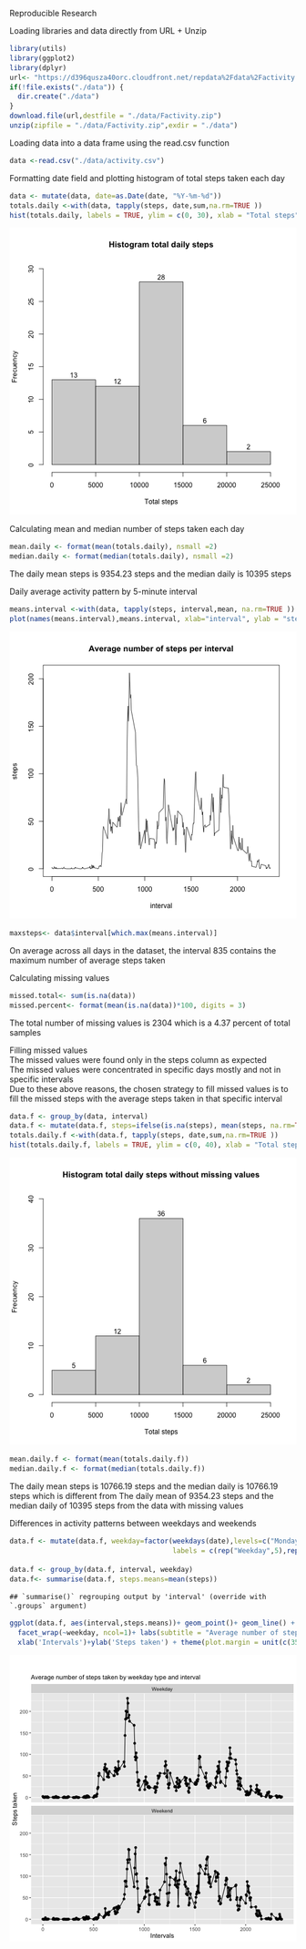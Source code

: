 Reproducible Research  

Loading libraries and data directly from URL + Unzip

```r
library(utils)
library(ggplot2)
library(dplyr)
url<- "https://d396qusza40orc.cloudfront.net/repdata%2Fdata%2Factivity.zip"
if(!file.exists("./data")) {
  dir.create("./data")
}
download.file(url,destfile = "./data/Factivity.zip")
unzip(zipfile = "./data/Factivity.zip",exdir = "./data")
```

Loading data into a data frame using the read.csv function 

```r
data <-read.csv("./data/activity.csv")
```

Formatting date field and plotting histogram of total steps taken each day

```r
data <- mutate(data, date=as.Date(date, "%Y-%m-%d"))
totals.daily <-with(data, tapply(steps, date,sum,na.rm=TRUE ))
hist(totals.daily, labels = TRUE, ylim = c(0, 30), xlab = "Total steps", ylab = "Frecuency", main = "Histogram total daily steps")
```

![plot of chunk 1](1.png)

Calculating mean and median number of steps taken each day 

```r
mean.daily <- format(mean(totals.daily), nsmall =2)
median.daily <- format(median(totals.daily), nsmall =2)
```
The daily mean steps is 9354.23 steps and the median daily is 10395 steps

Daily average activity pattern by 5-minute interval

```r
means.interval <-with(data, tapply(steps, interval,mean, na.rm=TRUE ))
plot(names(means.interval),means.interval, xlab="interval", ylab = "steps", type="l", main = "Average number of steps per interval")
```

![plot of chunk 2](2.png)

```r
maxsteps<- data$interval[which.max(means.interval)]
```
On average across all days in the dataset, the interval 835 contains the maximum number of average steps taken   

Calculating missing values

```r
missed.total<- sum(is.na(data))
missed.percent<- format(mean(is.na(data))*100, digits = 3)
```
The total number of missing values is 2304 which is a 4.37 percent of total samples  

Filling missed values  
The missed values were found only in the steps column as expected  
The missed values were concentrated in specific days mostly and not in specific intervals  
Due to these above reasons, the chosen strategy to fill missed values is to fill the missed steps with the average steps taken in that specific interval

```r
data.f <- group_by(data, interval)
data.f <- mutate(data.f, steps=ifelse(is.na(steps), mean(steps, na.rm=TRUE), steps))
totals.daily.f <-with(data.f, tapply(steps, date,sum,na.rm=TRUE ))
hist(totals.daily.f, labels = TRUE, ylim = c(0, 40), xlab = "Total steps", ylab = "Frecuency", main = "Histogram total daily steps without missing values")
```

![plot of chunk 3](3.png)

```r
mean.daily.f <- format(mean(totals.daily.f))
median.daily.f <- format(median(totals.daily.f))
```


The daily mean steps is 10766.19 steps and the median daily is 10766.19 steps which is different from The daily mean of 9354.23 steps and the median daily of 10395 steps from the data with missing values   

Differences in activity patterns between weekdays and weekends

```r
data.f <- mutate(data.f, weekday=factor(weekdays(date),levels=c("Monday", "Tuesday", "Wednesday", "Thursday", "Friday", "Saturday","Sunday"),
                                        labels = c(rep("Weekday",5),rep("Weekend",2))))

data.f <- group_by(data.f, interval, weekday)
data.f<- summarise(data.f, steps.means=mean(steps))
```

```
## `summarise()` regrouping output by 'interval' (override with `.groups` argument)
```

```r
ggplot(data.f, aes(interval,steps.means))+ geom_point()+ geom_line() +
  facet_wrap(~weekday, ncol=1)+ labs(subtitle = "Average number of steps taken by weekday type and interval")+ 
  xlab('Intervals')+ylab('Steps taken') + theme(plot.margin = unit(c(35,5,5,5), "pt"))
```

![plot of chunk 4](4.png)
